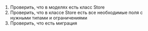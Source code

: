 1. Проверить, что в моделях есть класс Store
2. Проверить, что в классе Store есть все необходимые поля с нужными типами и ограничениями
3. Проверить, что есть миграция